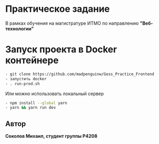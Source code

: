 # Практическое задание
В рамках обучения на магистратуре ИТМО по направлению __"Веб-технологии"__

# Запуск проекта в Docker контейнере
```bash
- git clone https://github.com/madpenguinw/Goss_Practice_Frontend
- запустить docker
- . run-prod.sh
```
Или можно использовать локальный сервер
```bash
- npm install --global yarn
- yarn && yarn run dev
```

## Автор
**Соколов Михаил, студент группы P4208**
